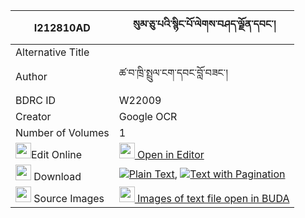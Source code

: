 |I212810AD|སུམ་ཅུ་པའི་སྙིང་པོ་ལེགས་བཤད་ལྗོན་དབང་། 
| --- | --- 
|Alternative Title |
|Author| ཚ་བ་ཁྲི་སྤྲུལ་ངག་དབང་བློ་བཟང་།
|BDRC ID | W22009
|Creator | Google OCR
|Number of Volumes| 1
|<img width="25" src="https://img.icons8.com/color/25/000000/edit-property.png">Edit Online| [<img width="25" src="https://avatars.githubusercontent.com/u/45091458?s=200&v=4"> Open in Editor](http://editor.openpecha.org/I212810AD)
|<img width="25" src="https://img.icons8.com/fluent/48/000000/download-2.png"/>  Download | [![](https://img.icons8.com/color/20/000000/txt.png)Plain Text](https://github.com/Openpecha/I212810AD/releases/download/v1/sumchupa_i_nyingpo_lekshe_jon__plain_I212810AD.zip), [![](https://img.icons8.com/color/20/000000/txt.png)Text with Pagination](https://github.com/Openpecha/I212810AD/releases/download/v1/sumchupa_i_nyingpo_lekshe_jon__pages_I212810AD.zip)
|<img width="25" src="https://img.icons8.com/plasticine/100/000000/pictures-folder.png"/>  Source Images | [<img width="25" src="https://library.bdrc.io/icons/BUDA-small.svg"> Images of text file open in BUDA](https://library.bdrc.io/show/bdr:W22009)